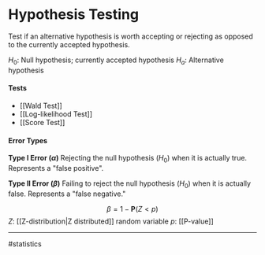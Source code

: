 # Hypothesis Testing
Test if an alternative hypothesis is worth accepting or rejecting as opposed to the currently accepted hypothesis.

$H_{0}$: Null hypothesis; currently accepted hypothesis
$H_{a}$: Alternative hypothesis

#### Tests
- [[Wald Test]]
- [[Log-likelihood Test]]
- [[Score Test]]

#### Error Types

**Type I Error ($\alpha$)**
Rejecting the null hypothesis ($H_0$) when it is actually true. Represents a "false positive".

**Type II Error ($\beta$)**
Failing to reject the null hypothesis ($H_0$) when it is actually false. Represents a "false negative."

$$
\beta = 1 - \mathbf{P}(Z < p)
$$
$Z$: [[Z-distribution|Z distributed]] random variable
$p$: [[P-value]]


---
#statistics